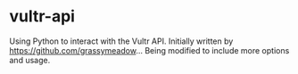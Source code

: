 # vultr-api
Using Python to interact with the Vultr API. Initially written by https://github.com/grassymeadow... Being modified to include more options and usage. 
